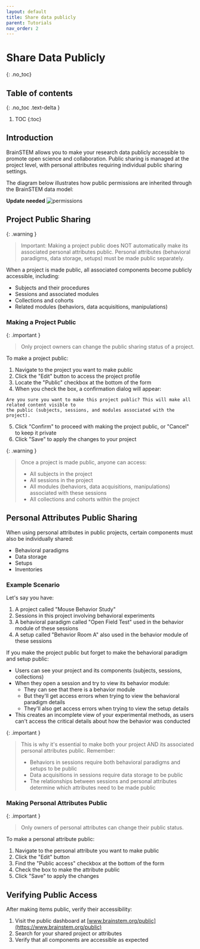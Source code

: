 ```yaml
---
layout: default
title: Share data publicly
parent: Tutorials
nav_order: 2
---
```


# Share Data Publicly
{: .no_toc}

## Table of contents
{: .no_toc .text-delta }

1. TOC
{:toc}

## Introduction

BrainSTEM allows you to make your research data publicly accessible to promote open science and collaboration. Public sharing is managed at the project level, with personal attributes requiring individual public sharing settings.

The diagram below illustrates how public permissions are inherited through the BrainSTEM data model:

**Update needed**
![permissions]({{site.baseurl}}/assets/images/permission_v2.png)

## Project Public Sharing

{: .warning }
> Important: Making a project public does NOT automatically make its associated personal attributes public. Personal attributes (behavioral paradigms, data storage, setups) must be made public separately.

When a project is made public, all associated components become publicly accessible, including:
- Subjects and their procedures
- Sessions and associated modules
- Collections and cohorts
- Related modules (behaviors, data acquisitions, manipulations)

### Making a Project Public

{: .important }
> Only project owners can change the public sharing status of a project.

To make a project public:

1. Navigate to the project you want to make public
2. Click the "Edit" button to access the project profile
3. Locate the "Public" checkbox at the bottom of the form
4. When you check the box, a confirmation dialog will appear:
```
Are you sure you want to make this project public? This will make all related content visible to
the public (subjects, sessions, and modules associated with the project).
```
5. Click "Confirm" to proceed with making the project public, or "Cancel" to keep it private
6. Click "Save" to apply the changes to your project

{: .warning }
> Once a project is made public, anyone can access:
> - All subjects in the project
> - All sessions in the project
> - All modules (behaviors, data acquisitions, manipulations) associated with these sessions
> - All collections and cohorts within the project

## Personal Attributes Public Sharing

When using personal attributes in public projects, certain components must also be individually shared:
- Behavioral paradigms
- Data storage
- Setups
- Inventories

### Example Scenario
Let's say you have:
1. A project called "Mouse Behavior Study"
2. Sessions in this project involving behavioral experiments
3. A behavioral paradigm called "Open Field Test" used in the behavior module of these sessions
4. A setup called "Behavior Room A" also used in the behavior module of these sessions

If you make the project public but forget to make the behavioral paradigm and setup public:
- Users can see your project and its components (subjects, sessions, collections)
- When they open a session and try to view its behavior module:
  - They can see that there is a behavior module
  - But they'll get access errors when trying to view the behavioral paradigm details
  - They'll also get access errors when trying to view the setup details
- This creates an incomplete view of your experimental methods, as users can't access the critical details about how the behavior was conducted

{: .important }
> This is why it's essential to make both your project AND its associated personal attributes public. Remember:
> - Behaviors in sessions require both behavioral paradigms and setups to be public
> - Data acquisitions in sessions require data storage to be public
> - The relationships between sessions and personal attributes determine which attributes need to be made public


### Making Personal Attributes Public

{: .important }
> Only owners of personal attributes can change their public status.

To make a personal attribute public:

1. Navigate to the personal attribute you want to make public
2. Click the "Edit" button
3. Find the "Public access" checkbox at the bottom of the form
4. Check the box to make the attribute public
5. Click "Save" to apply the changes

## Verifying Public Access

After making items public, verify their accessibility:

1. Visit the public dashboard at [www.brainstem.org/public](https://www.brainstem.org/public)
2. Search for your shared project or attributes
3. Verify that all components are accessible as expected